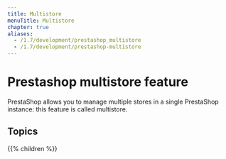 ```yaml
---
title: Multistore
menuTitle: Multistore
chapter: true
aliases:
  - /1.7/development/prestashop_multistore
  - /1.7/development/prestashop-multistore
---
```


# Prestashop multistore feature

PrestaShop allows you to manage multiple stores in a single PrestaShop instance: this feature is called multistore.


## Topics

{{% children %}}
